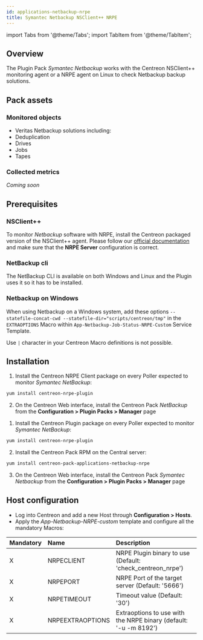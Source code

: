 ```yaml
---
id: applications-netbackup-nrpe
title: Symantec Netbackup NSClient++ NRPE
---
```

import Tabs from '@theme/Tabs';
import TabItem from '@theme/TabItem';


## Overview

The Plugin Pack *Symantec Netbackup* works with the Centreon NSClient++ monitoring
agent or a NRPE agent on Linux to check Netbackup backup solutions.

## Pack assets

### Monitored objects

* Veritas Netbackup solutions including:
* Deduplication
* Drives
* Jobs
* Tapes

### Collected metrics

*Coming soon*

## Prerequisites

### NSClient++

To monitor *Netbackup* software with NRPE, install the Centreon packaged version
of the NSClient++ agent. Please follow our [official documentation](../tutorials/centreon-nsclient-tutorial)
and make sure that the **NRPE Server** configuration is correct.

### NetBackup cli

The NetBackup CLI is available on both Windows and Linux and the Plugin uses it so it
has to be installed.

### Netbackup on Windows

When using Netbackup on a Windows system, add these options `--statefile-concat-cwd
--statefile-dir="scripts/centreon/tmp"` in the `EXTRAOPTIONS` Macro within
`App-Netbackup-Job-Status-NRPE-Custom` Service Template.

Use `|` character in your Centreon Macro definitions is not possible.

## Installation

<Tabs groupId="licence-systems">
<TabItem value="Online IMP Licence & IT100 Editions" label="Online IMP Licence & IT100 Editions">

1. Install the Centreon NRPE Client package on every Poller expected to monitor *Symantec NetBackup*:

```bash
yum install centreon-nrpe-plugin
```

2. On the Centreon Web interface, install the Centreon Pack *NetBackup*
from the **Configuration > Plugin Packs > Manager** page

</TabItem>
<TabItem value="Offline IMP License" label="Offline IMP License">

1. Install the Centreon Plugin package on every Poller expected to monitor *Symantec NetBackup*:

```bash
yum install centreon-nrpe-plugin
```

2. Install the Centreon Pack RPM on the Central server:

```bash
yum install centreon-pack-applications-netbackup-nrpe
```

3. On the Centreon Web interface, install the Centreon Pack *Symantec Netbackup*
from the **Configuration > Plugin Packs > Manager** page

</TabItem>
</Tabs>

## Host configuration

* Log into Centreon and add a new Host through **Configuration > Hosts**.
* Apply the *App-Netbackup-NRPE-custom* template and configure all the mandatory Macros:

| Mandatory | Name             | Description                                                      |
| :-------- | :--------------- | :--------------------------------------------------------------- |
| X         | NRPECLIENT       | NRPE Plugin binary to use (Default: 'check_centreon_nrpe')       |
| X         | NRPEPORT         | NRPE Port of the target server (Default: '5666')                 |
| X         | NRPETIMEOUT      | Timeout value (Default: '30')                                    |
| X         | NRPEEXTRAOPTIONS | Extraoptions to use with the NRPE binary (default: '-u -m 8192') |
